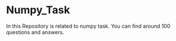 # Numpy_Task
In this Repository is related to numpy task. You can find around 100 questions and answers.

